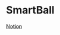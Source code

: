 # SmartBall
[Notion](https://www.notion.so/4fc533dec6fe40a4863af3f8c4db326f?v=7e3798b17b5743ec94354e2b015c1f2b)
